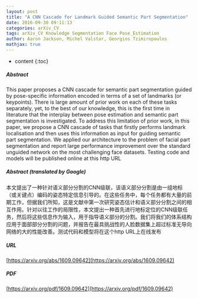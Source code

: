 ```yaml
---
layout: post
title: "A CNN Cascade for Landmark Guided Semantic Part Segmentation"
date: 2016-09-30 09:11:13
categories: arXiv_CV
tags: arXiv_CV Knowledge Segmentation Face Pose_Estimation
author: Aaron Jackson, Michel Valstar, Georgios Tzimiropoulos
mathjax: true
---
```


* content
{:toc}

##### Abstract
This paper proposes a CNN cascade for semantic part segmentation guided by pose-specific information encoded in terms of a set of landmarks (or keypoints). There is large amount of prior work on each of these tasks separately, yet, to the best of our knowledge, this is the first time in literature that the interplay between pose estimation and semantic part segmentation is investigated. To address this limitation of prior work, in this paper, we propose a CNN cascade of tasks that firstly performs landmark localisation and then uses this information as input for guiding semantic part segmentation. We applied our architecture to the problem of facial part segmentation and report large performance improvement over the standard unguided network on the most challenging face datasets. Testing code and models will be published online at this http URL

##### Abstract (translated by Google)
本文提出了一种针对语义部分分割的CNN级联，该语义部分分割是由一组地标（或关键点）编码的姿态特定信息引导的。在这些任务中，每个任务都有大量的前期工作，但据我们所知，这是文献中第一次研究姿态估计和语义部分分割之间的相互作用。针对以往工作的局限性，本文提出一种首先进行地标定位的CNN级联任务，然后将这些信息作为输入，用于指导语义部分的分割。我们将我们的体系结构应用于面部部分分割的问题，并报告在最具挑战性的人脸数据集上超过标准无导向网络的大的性能改善。测试代码和模型将在这个http URL上在线发布

##### URL
[https://arxiv.org/abs/1609.09642](https://arxiv.org/abs/1609.09642)

##### PDF
[https://arxiv.org/pdf/1609.09642](https://arxiv.org/pdf/1609.09642)

